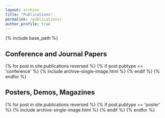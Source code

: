 ```yaml
---
layout: archive
title: "Publications"
permalink: /publications/
author_profile: true
---
```


<!-- {% if site.author.googlescholar %}
  You can also find my articles on <u><a href="{{site.author.googlescholar}}">my Google Scholar profile</a>.</u>
{% endif %} -->

{% include base_path %}


<h2>Conference and Journal Papers</h2>
{% for post in site.publications reversed %}
  {% if post.pubtype == 'conference' %}
      {% include archive-single-image.html %}
  {% endif %}
{% endfor %}

<!-- <h2>Symposiums, Workshops</h2>
{% for post in site.publications reversed %}
  {% if post.pubtype == 'symposium' %}
      {% include archive-single-image.html %}
  {% endif %}
{% endfor %} -->

<h2>Posters, Demos, Magazines</h2>
{% for post in site.publications reversed %}
  {% if post.pubtype == 'poster' %}
      {% include archive-single-image.html %}
  {% endif %}
{% endfor %}

